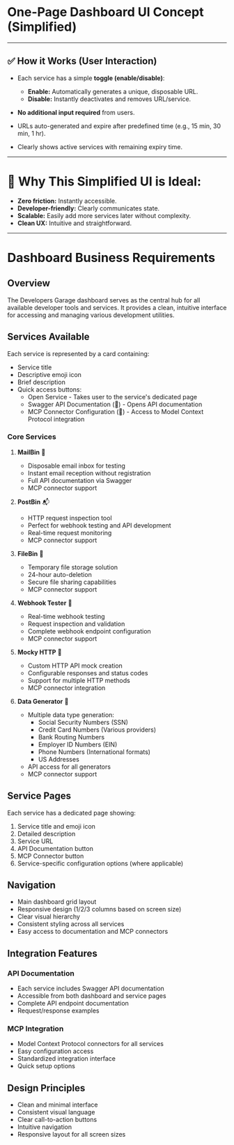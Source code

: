 # **One-Page Dashboard UI Concept (Simplified)**


---

## ✅ **How it Works (User Interaction)**

* Each service has a simple **toggle (enable/disable)**:

  * **Enable:** Automatically generates a unique, disposable URL.
  * **Disable:** Instantly deactivates and removes URL/service.

* **No additional input required** from users.

* URLs auto-generated and expire after predefined time (e.g., 15 min, 30 min, 1 hr).

* Clearly shows active services with remaining expiry time.

---

# 🚀 **Why This Simplified UI is Ideal:**

* **Zero friction:** Instantly accessible.
* **Developer-friendly:** Clearly communicates state.
* **Scalable:** Easily add more services later without complexity.
* **Clean UX:** Intuitive and straightforward.

---

# Dashboard Business Requirements

## Overview
The Developers Garage dashboard serves as the central hub for all available developer tools and services. It provides a clean, intuitive interface for accessing and managing various development utilities.

## Services Available

Each service is represented by a card containing:
- Service title
- Descriptive emoji icon
- Brief description
- Quick access buttons:
  - Open Service - Takes user to the service's dedicated page
  - Swagger API Documentation (📘) - Opens API documentation
  - MCP Connector Configuration (🔌) - Access to Model Context Protocol integration

### Core Services

1. **MailBin** 📧
   - Disposable email inbox for testing
   - Instant email reception without registration
   - Full API documentation via Swagger
   - MCP connector support

2. **PostBin** 📬
   - HTTP request inspection tool
   - Perfect for webhook testing and API development
   - Real-time request monitoring
   - MCP connector support

3. **FileBin** 📁
   - Temporary file storage solution
   - 24-hour auto-deletion
   - Secure file sharing capabilities
   - MCP connector support

4. **Webhook Tester** 🔗
   - Real-time webhook testing
   - Request inspection and validation
   - Complete webhook endpoint configuration
   - MCP connector support

5. **Mocky HTTP** 🔄
   - Custom HTTP API mock creation
   - Configurable responses and status codes
   - Support for multiple HTTP methods
   - MCP connector integration

6. **Data Generator** 🎲
   - Multiple data type generation:
     - Social Security Numbers (SSN)
     - Credit Card Numbers (Various providers)
     - Bank Routing Numbers
     - Employer ID Numbers (EIN)
     - Phone Numbers (International formats)
     - US Addresses
   - API access for all generators
   - MCP connector support

## Service Pages

Each service has a dedicated page showing:
1. Service title and emoji icon
2. Detailed description
3. Service URL
4. API Documentation button
5. MCP Connector button
6. Service-specific configuration options (where applicable)

## Navigation

- Main dashboard grid layout
- Responsive design (1/2/3 columns based on screen size)
- Clear visual hierarchy
- Consistent styling across all services
- Easy access to documentation and MCP connectors

## Integration Features

### API Documentation
- Each service includes Swagger API documentation
- Accessible from both dashboard and service pages
- Complete API endpoint documentation
- Request/response examples

### MCP Integration
- Model Context Protocol connectors for all services
- Easy configuration access
- Standardized integration interface
- Quick setup options

## Design Principles
- Clean and minimal interface
- Consistent visual language
- Clear call-to-action buttons
- Intuitive navigation
- Responsive layout for all screen sizes
